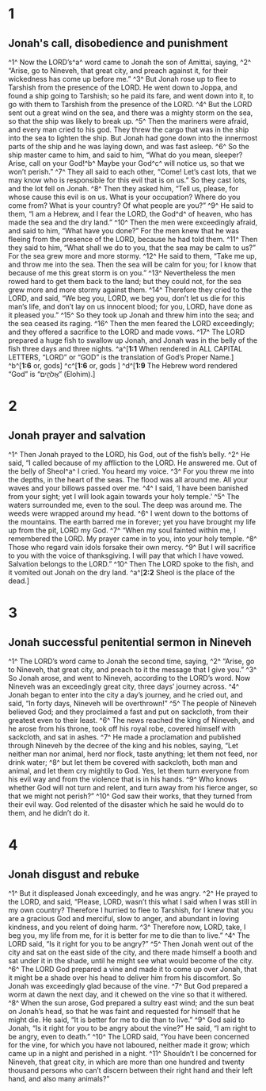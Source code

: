 # 1 
## Jonah's call, disobedience and punishment
^1^ Now the LORD’s^a^ word came to Jonah the son of Amittai, saying, ^2^ “Arise, go to Nineveh, that great city, and preach against it, for their wickedness has come up before me.” ^3^ But Jonah rose up to flee to Tarshish from the presence of the LORD. He went down to Joppa, and found a ship going to Tarshish; so he paid its fare, and went down into it, to go with them to Tarshish from the presence of the LORD. ^4^ But the LORD sent out a great wind on the sea, and there was a mighty storm on the sea, so that the ship was likely to break up. ^5^ Then the mariners were afraid, and every man cried to his god. They threw the cargo that was in the ship into the sea to lighten the ship. But Jonah had gone down into the innermost parts of the ship and he was laying down, and was fast asleep. ^6^ So the ship master came to him, and said to him, “What do you mean, sleeper? Arise, call on your God!^b^ Maybe your God^c^ will notice us, so that we won’t perish.” ^7^ They all said to each other, “Come! Let’s cast lots, that we may know who is responsible for this evil that is on us.” So they cast lots, and the lot fell on Jonah. ^8^ Then they asked him, “Tell us, please, for whose cause this evil is on us. What is your occupation? Where do you come from? What is your country? Of what people are you?” ^9^ He said to them, “I am a Hebrew, and I fear the LORD, the God^d^ of heaven, who has made the sea and the dry land.” ^10^ Then the men were exceedingly afraid, and said to him, “What have you done?” For the men knew that he was fleeing from the presence of the LORD, because he had told them. ^11^ Then they said to him, “What shall we do to you, that the sea may be calm to us?” For the sea grew more and more stormy. ^12^ He said to them, “Take me up, and throw me into the sea. Then the sea will be calm for you; for I know that because of me this great storm is on you.” ^13^ Nevertheless the men rowed hard to get them back to the land; but they could not, for the sea grew more and more stormy against them. ^14^ Therefore they cried to the LORD, and said, “We beg you, LORD, we beg you, don’t let us die for this man’s life, and don’t lay on us innocent blood; for you, LORD, have done as it pleased you.” ^15^ So they took up Jonah and threw him into the sea; and the sea ceased its raging. ^16^ Then the men feared the LORD exceedingly; and they offered a sacrifice to the LORD and made vows. ^17^ The LORD prepared a huge fish to swallow up Jonah, and Jonah was in the belly of the fish three days and three nights. 
^a^[**1:1** When rendered in ALL CAPITAL LETTERS, “LORD” or “GOD” is the translation of God’s Proper Name.] ^b^[**1:6** or, gods] ^c^[**1:6** or, gods ] ^d^[**1:9** The Hebrew word rendered “God” is “אֱלֹהִ֑ים” (Elohim).]

# 2 
## Jonah prayer and salvation
^1^ Then Jonah prayed to the LORD, his God, out of the fish’s belly. ^2^ He said, “I called because of my affliction to the LORD. He answered me. Out of the belly of Sheol^a^ I cried. You heard my voice. ^3^ For you threw me into the depths, in the heart of the seas. The flood was all around me. All your waves and your billows passed over me. ^4^ I said, ‘I have been banished from your sight; yet I will look again towards your holy temple.’ ^5^ The waters surrounded me, even to the soul. The deep was around me. The weeds were wrapped around my head. ^6^ I went down to the bottoms of the mountains. The earth barred me in forever; yet you have brought my life up from the pit, LORD my God. ^7^ “When my soul fainted within me, I remembered the LORD. My prayer came in to you, into your holy temple. ^8^ Those who regard vain idols forsake their own mercy. ^9^ But I will sacrifice to you with the voice of thanksgiving. I will pay that which I have vowed. Salvation belongs to the LORD.” ^10^ Then The LORD spoke to the fish, and it vomited out Jonah on the dry land. 
^a^[**2:2** Sheol is the place of the dead.]

# 3 
## Jonah successful penitential sermon in Nineveh
^1^ The LORD’s word came to Jonah the second time, saying, ^2^ “Arise, go to Nineveh, that great city, and preach to it the message that I give you.” ^3^ So Jonah arose, and went to Nineveh, according to the LORD’s word. Now Nineveh was an exceedingly great city, three days’ journey across. ^4^ Jonah began to enter into the city a day’s journey, and he cried out, and said, “In forty days, Nineveh will be overthrown!” ^5^ The people of Nineveh believed God; and they proclaimed a fast and put on sackcloth, from their greatest even to their least. ^6^ The news reached the king of Nineveh, and he arose from his throne, took off his royal robe, covered himself with sackcloth, and sat in ashes. ^7^ He made a proclamation and published through Nineveh by the decree of the king and his nobles, saying, “Let neither man nor animal, herd nor flock, taste anything; let them not feed, nor drink water; ^8^ but let them be covered with sackcloth, both man and animal, and let them cry mightily to God. Yes, let them turn everyone from his evil way and from the violence that is in his hands. ^9^ Who knows whether God will not turn and relent, and turn away from his fierce anger, so that we might not perish?” ^10^ God saw their works, that they turned from their evil way. God relented of the disaster which he said he would do to them, and he didn’t do it. 

# 4 
## Jonah disgust and rebuke
^1^ But it displeased Jonah exceedingly, and he was angry. ^2^ He prayed to the LORD, and said, “Please, LORD, wasn’t this what I said when I was still in my own country? Therefore I hurried to flee to Tarshish, for I knew that you are a gracious God and merciful, slow to anger, and abundant in loving kindness, and you relent of doing harm. ^3^ Therefore now, LORD, take, I beg you, my life from me, for it is better for me to die than to live.” ^4^ The LORD said, “Is it right for you to be angry?” ^5^ Then Jonah went out of the city and sat on the east side of the city, and there made himself a booth and sat under it in the shade, until he might see what would become of the city. ^6^ The LORD God prepared a vine and made it to come up over Jonah, that it might be a shade over his head to deliver him from his discomfort. So Jonah was exceedingly glad because of the vine. ^7^ But God prepared a worm at dawn the next day, and it chewed on the vine so that it withered. ^8^ When the sun arose, God prepared a sultry east wind; and the sun beat on Jonah’s head, so that he was faint and requested for himself that he might die. He said, “It is better for me to die than to live.” ^9^ God said to Jonah, “Is it right for you to be angry about the vine?” He said, “I am right to be angry, even to death.” ^10^ The LORD said, “You have been concerned for the vine, for which you have not laboured, neither made it grow; which came up in a night and perished in a night. ^11^ Shouldn’t I be concerned for Nineveh, that great city, in which are more than one hundred and twenty thousand persons who can’t discern between their right hand and their left hand, and also many animals?” 